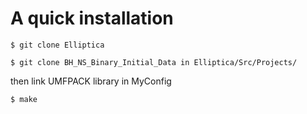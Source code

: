 # A quick installation

`$ git clone Elliptica`

`$ git clone BH_NS_Binary_Initial_Data in Elliptica/Src/Projects/`

then link UMFPACK library in MyConfig

`$ make`


